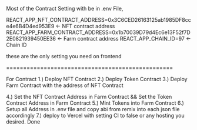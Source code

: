 Most of the Contract Setting with be in .env File,

REACT_APP_NFT_CONTRACT_ADDRESS=0x3C6CED26163125ab1985DF8cce4e6B4D4ed953E9 <- NFT contract address
REACT_APP_FARM_CONTRACT_ADDRESS=0x1b70039D79d4Ec6e13F52f7D2E0821939450EE36 <- Farm contract address
REACT_APP_CHAIN_ID=97 <- Chain ID

these are the only setting you need on frontend

=================================================

For Contract
1.) Deploy NFT Contract
2.) Deploy Token Contract
3.) Deploy Farm Contract with the address of NFT Contract

4.) Set the NFT Contract Address in Farm Contract && Set the Token Contract Address in Farm Contract
5.) Mint Tokens into Farm Contract
6.) Setup all Address in .env file and copy abi from remix into each json file accordingly
7.) deploy to Vercel with setting CI to false or any hosting you desired.
Done
